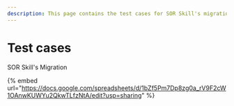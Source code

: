 ```yaml
---
description: This page contains the test cases for SOR Skill's migration
---
```


# Test cases

SOR Skill's Migration

{% embed url="https://docs.google.com/spreadsheets/d/1bZf5Pm7Dp8zg0a_rV9F2cW1OAnwKUWYu2QkwTLfzNtA/edit?usp=sharing" %}
